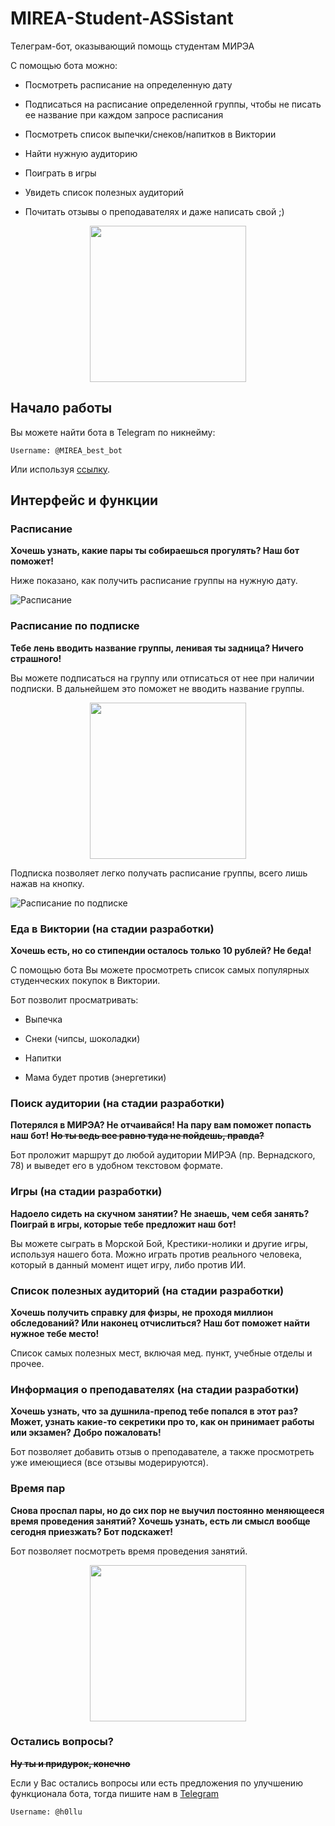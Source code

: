 # MIREA-Student-ASSistant

Телеграм-бот, оказывающий помощь студентам МИРЭА

С помощью бота можно:

* Посмотреть расписание на определенную дату

* Подписаться на расписание определенной группы, чтобы не писать ее название при каждом запросе расписания

* Посмотреть список выпечки/снеков/напитков в Виктории

* Найти нужную аудиторию

* Поиграть в игры

* Увидеть список полезных аудиторий

* Почитать отзывы о преподавателях и даже написать свой ;)

<div align="center">
<img src="https://i.ibb.co/zRVkXhh/main-menu.jpg" width="250px">
</div>

## Начало работы

Вы можете найти бота в Telegram по никнейму:

```Telegram
Username: @MIREA_best_bot
```

Или используя [ссылку](https://t.me/MIREA_best_bot).

## Интерфейс и функции

### Расписание

**Хочешь узнать, какие пары ты собираешься прогулять? Наш бот поможет!**

Ниже показано, как получить расписание группы на нужную дату.

![Расписание](https://i.ibb.co/T4sy0YX/Schedule.png)

### Расписание по подписке

**Тебе лень вводить название группы, ленивая ты задница? Ничего страшного!**

 Вы можете подписаться на группу или отписаться от нее при наличии подписки. В дальнейшем это поможет не вводить название группы.

<div align="center">
  <img src="https://i.ibb.co/b5FsHf5/Subscribe.jpg" width="250px">
</div>

Подписка позволяет легко получать расписание группы, всего лишь нажав на кнопку.

![Расписание по подписке](https://i.ibb.co/Y86Cd6c/Sub-Schedule.png)

### Еда в Виктории (на стадии разработки)

**Хочешь есть, но со стипендии осталось только 10 рублей? Не беда!**

С помощью бота Вы можете просмотреть список самых популярных студенческих покупок в Виктории.

Бот позволит просматривать:

* Выпечка

* Снеки (чипсы, шоколадки)

* Напитки

* Мама будет против (энергетики)

### Поиск аудитории (на стадии разработки)

**Потерялся в МИРЭА? Не отчаивайся! На пару вам поможет попасть наш бот!
~~Но ты ведь все равно туда не пойдешь, правда?~~**

Бот проложит маршрут до любой аудитории МИРЭА (пр. Вернадского, 78) и выведет его в удобном текстовом формате.

### Игры (на стадии разработки)

**Надоело сидеть на скучном занятии? Не знаешь, чем себя занять? Поиграй в игры, которые тебе предложит наш бот!**

Вы можете сыграть в Морской Бой, Крестики-нолики и другие игры, используя нашего бота. Можно играть против реального человека, который в данный момент ищет игру, либо против ИИ.

### Список полезных аудиторий (на стадии разработки)

**Хочешь получить справку для физры, не проходя миллион обследований? Или наконец отчислиться? Наш бот поможет найти нужное тебе место!**

Список самых полезных мест, включая мед. пункт, учебные отделы и прочее.

### Информация о преподавателях (на стадии разработки)

**Хочешь узнать, что за душнила-препод тебе попался в этот раз? Может, узнать какие-то секретики про то, как он принимает работы или экзамен? Добро пожаловать!**

Бот позволяет добавить отзыв о преподавателе, а также просмотреть уже имеющиеся (все отзывы модерируются).

### Время пар

**Снова проспал пары, но до сих пор не выучил постоянно меняющееся время проведения занятий? Хочешь узнать, есть ли смысл вообще сегодня приезжать? Бот подскажет!**

Бот позволяет посмотреть время проведения занятий.

<div align=center>
  <img src="https://i.ibb.co/TYDH32L/time-of-classes.jpg" width="250px">
</div>

### Остались вопросы?

**~~Ну ты и придурок, конечно~~**

Если у Вас остались вопросы или есть предложения по улучшению функционала бота, тогда пишите нам в [Telegram](https://t.me/h0llu)

```Telegram
Username: @h0llu
```
